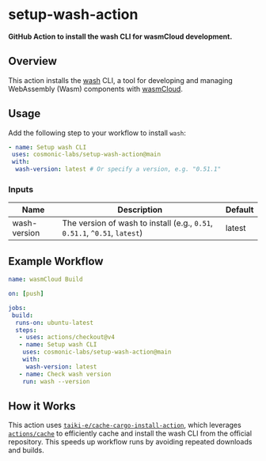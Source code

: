# setup-wash-action

**GitHub Action to install the wash CLI for wasmCloud development.**

## Overview

This action installs the [wash](https://github.com/cosmonic-labs/wash) CLI, a tool for developing and managing WebAssembly (Wasm) components with [wasmCloud](https://wasmcloud.com/).

## Usage

Add the following step to your workflow to install `wash`:

```yaml
- name: Setup wash CLI
 uses: cosmonic-labs/setup-wash-action@main
 with:
  wash-version: latest # Or specify a version, e.g. "0.51.1"
```

### Inputs

| Name         | Description                                                                | Default |
| ------------ | -------------------------------------------------------------------------- | ------- |
| wash-version | The version of wash to install (e.g., `0.51`, `0.51.1`, `^0.51`, `latest`) | latest  |

## Example Workflow

```yaml
name: wasmCloud Build

on: [push]

jobs:
 build:
  runs-on: ubuntu-latest
  steps:
   - uses: actions/checkout@v4
   - name: Setup wash CLI
    uses: cosmonic-labs/setup-wash-action@main
    with:
     wash-version: latest
   - name: Check wash version
    run: wash --version
```

## How it Works

This action uses [`taiki-e/cache-cargo-install-action`](https://github.com/taiki-e/cache-cargo-install-action), which leverages [`actions/cache`](https://github.com/actions/cache) to efficiently cache and install the wash CLI from the official repository. This speeds up workflow runs by avoiding repeated downloads and builds.
